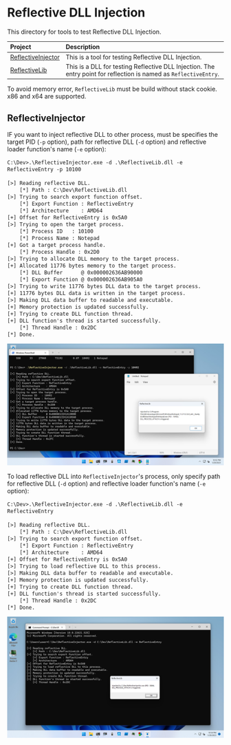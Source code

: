 # Reflective DLL Injection

This directory for tools to test Reflective DLL Injection.

| Project | Description |
| :--- | :--- |
| [ReflectiveInjector](./ReflectiveInjector) | This is a tool for testing Reflective DLL Injection. |
| [ReflectiveLib](./ReflectiveLib) | This is a DLL for testing Reflective DLL Injection. The entry point for reflection is named as `ReflectiveEntry`. |

To avoid memory error, `ReflectiveLib` must be build without stack cookie.
x86 and x64 are supported.

## ReflectiveInjector

IF you want to inject reflective DLL to other process, must be specifies the target PID (`-p` option), path for reflective DLL (`-d` option) and reflective loader function's name (`-e` option):

```
C:\Dev>.\ReflectiveInjector.exe -d .\ReflectiveLib.dll -e ReflectiveEntry -p 10100

[>] Reading reflective DLL.
    [*] Path : C:\Dev\ReflectiveLib.dll
[>] Trying to search export function offset.
    [*] Export Function : ReflectiveEntry
    [*] Architecture    : AMD64
[+] Offset for ReflectiveEntry is 0x5A0
[>] Trying to open the target process.
    [*] Process ID   : 10100
    [*] Process Name : Notepad
[+] Got a target process handle.
    [*] Process Handle : 0x2D0
[>] Trying to allocate DLL memory to the target process.
[+] Allocated 11776 bytes memory to the target process.
    [*] DLL Buffer      @ 0x000002636AB90000
    [*] Export Function @ 0x000002636AB905A0
[>] Trying to write 11776 bytes DLL data to the target process.
[+] 11776 bytes DLL data is written in the target process.
[>] Making DLL data buffer to readable and executable.
[+] Memory protection is updated successfully.
[+] Trying to create DLL function thread.
[+] DLL function's thread is started successfully.
    [*] Thread Handle : 0x2DC
[*] Done.
```

![load](./figures/inject.png)

To load reflective DLL into `ReflectiveInjector`'s process, only specify path for reflective DLL (`-d` option) and reflective loader function's name (`-e` option):

```
C:\Dev>.\ReflectiveInjector.exe -d .\ReflectiveLib.dll -e ReflectiveEntry

[>] Reading reflective DLL.
    [*] Path : C:\Dev\ReflectiveLib.dll
[>] Trying to search export function offset.
    [*] Export Function : ReflectiveEntry
    [*] Architecture    : AMD64
[+] Offset for ReflectiveEntry is 0x5A0
[>] Trying to load reflective DLL to this process.
[>] Making DLL data buffer to readable and executable.
[+] Memory protection is updated successfully.
[+] Trying to create DLL function thread.
[+] DLL function's thread is started successfully.
    [*] Thread Handle : 0x2DC
[*] Done.
```

![load](./figures/load.png)

